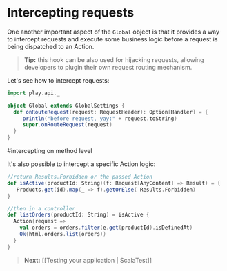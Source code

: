 # Intercepting requests

One another important aspect of  the ```Global``` object is that it provides a way to intercept requests and execute some business logic before a request is being dispatched to an Action. 

> **Tip:** this hook can be also used for hijacking requests, allowing developers to plugin their own request routing mechanism. 

Let's see how to intercept requests:

```scala
import play.api._

object Global extends GlobalSettings {
  def onRouteRequest(request: RequestHeader): Option[Handler] = {
     println("before request, yay:" + request.toString)
     super.onRouteRequest(request)
  }
}
```

#intercepting on method level

It's also possible to intercept a specific Action logic:

```scala
//return Results.Forbidden or the passed Action
def isActive(productId: String)(f: Request[AnyContent] => Result) = {
   Products.get(id).map(_ => f).getOrElse( Results.Forbidden) 
}

//then in a controller
def listOrders(productId: String) = isActive {
  Action{request => 
    val orders = orders.filter(e.get(productId).isDefinedAt)
    Ok(html.orders.list(orders))
  }
}
```

> **Next:** [[Testing your application | ScalaTest]]